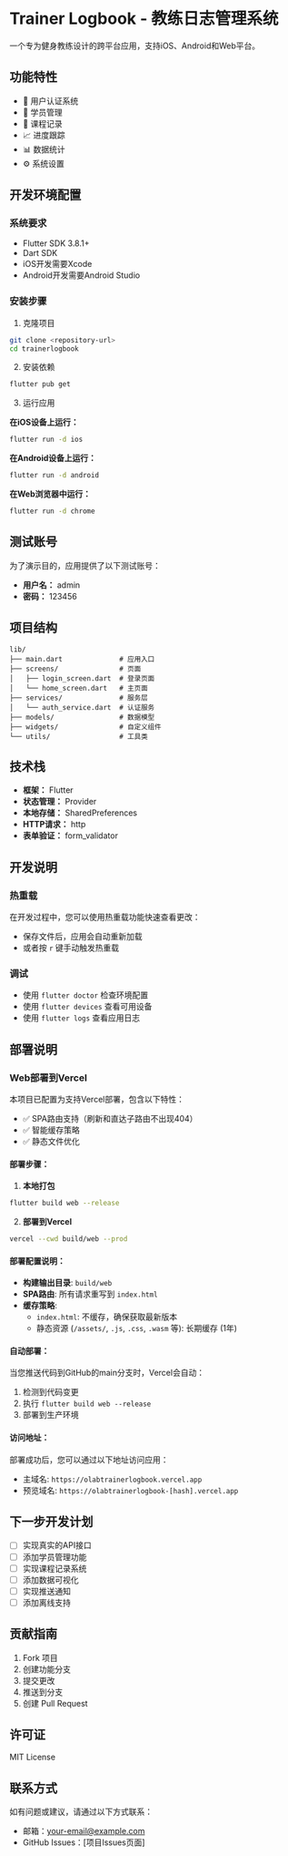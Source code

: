 # Trainer Logbook - 教练日志管理系统

一个专为健身教练设计的跨平台应用，支持iOS、Android和Web平台。

## 功能特性

- 🔐 用户认证系统
- 👥 学员管理
- 💪 课程记录
- 📈 进度跟踪
- 📊 数据统计
- ⚙️ 系统设置

## 开发环境配置

### 系统要求
- Flutter SDK 3.8.1+
- Dart SDK
- iOS开发需要Xcode
- Android开发需要Android Studio

### 安装步骤

1. 克隆项目
```bash
git clone <repository-url>
cd trainerlogbook
```

2. 安装依赖
```bash
flutter pub get
```

3. 运行应用

**在iOS设备上运行：**
```bash
flutter run -d ios
```

**在Android设备上运行：**
```bash
flutter run -d android
```

**在Web浏览器中运行：**
```bash
flutter run -d chrome
```

## 测试账号

为了演示目的，应用提供了以下测试账号：

- **用户名：** admin
- **密码：** 123456

## 项目结构

```
lib/
├── main.dart              # 应用入口
├── screens/               # 页面
│   ├── login_screen.dart  # 登录页面
│   └── home_screen.dart   # 主页面
├── services/              # 服务层
│   └── auth_service.dart  # 认证服务
├── models/                # 数据模型
├── widgets/               # 自定义组件
└── utils/                 # 工具类
```

## 技术栈

- **框架：** Flutter
- **状态管理：** Provider
- **本地存储：** SharedPreferences
- **HTTP请求：** http
- **表单验证：** form_validator

## 开发说明

### 热重载
在开发过程中，您可以使用热重载功能快速查看更改：
- 保存文件后，应用会自动重新加载
- 或者按 `r` 键手动触发热重载

### 调试
- 使用 `flutter doctor` 检查环境配置
- 使用 `flutter devices` 查看可用设备
- 使用 `flutter logs` 查看应用日志

## 部署说明

### Web部署到Vercel

本项目已配置为支持Vercel部署，包含以下特性：
- ✅ SPA路由支持（刷新和直达子路由不出现404）
- ✅ 智能缓存策略
- ✅ 静态文件优化

#### 部署步骤：

1. **本地打包**
```bash
flutter build web --release
```

2. **部署到Vercel**
```bash
vercel --cwd build/web --prod
```

#### 部署配置说明：

- **构建输出目录**: `build/web`
- **SPA路由**: 所有请求重写到 `index.html`
- **缓存策略**:
  - `index.html`: 不缓存，确保获取最新版本
  - 静态资源 (`/assets/`, `.js`, `.css`, `.wasm` 等): 长期缓存 (1年)

#### 自动部署：

当您推送代码到GitHub的main分支时，Vercel会自动：
1. 检测到代码变更
2. 执行 `flutter build web --release`
3. 部署到生产环境

#### 访问地址：

部署成功后，您可以通过以下地址访问应用：
- 主域名: `https://olabtrainerlogbook.vercel.app`
- 预览域名: `https://olabtrainerlogbook-[hash].vercel.app`

## 下一步开发计划

- [ ] 实现真实的API接口
- [ ] 添加学员管理功能
- [ ] 实现课程记录系统
- [ ] 添加数据可视化
- [ ] 实现推送通知
- [ ] 添加离线支持

## 贡献指南

1. Fork 项目
2. 创建功能分支
3. 提交更改
4. 推送到分支
5. 创建 Pull Request

## 许可证

MIT License

## 联系方式

如有问题或建议，请通过以下方式联系：
- 邮箱：your-email@example.com
- GitHub Issues：[项目Issues页面]
